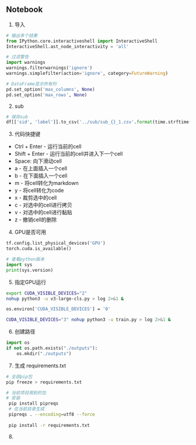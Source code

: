 ## Notebook

1. 导入
```python
# 输出多个结果
from IPython.core.interactiveshell import InteractiveShell 
InteractiveShell.ast_node_interactivity = 'all'

# 过滤警告
import warnings
warnings.filterwarnings('ignore')
warnings.simplefilter(action='ignore', category=FutureWarning)

# DataFrame显示所有列
pd.set_option('max_columns', None)
pd.set_option('max_rows', None)
```
2. sub

```python
# 保存sub
df[['sid', 'label']].to_csv('../sub/sub_{}_1.csv'.format(time.strftime('%Y%m%d')), index=False)
```

3. 代码快捷键

- Ctrl + Enter - 运行当前的cell
- Shift + Enter - 运行当前的cell并进入下一个cell
- Space: 向下滑动cell
- a - 在上面插入一个cell
- b - 在下面插入一个cell
- m - 将cell转化为markdown
- y - 将cell转化为code
- x - 裁剪选中的cell
- c - 对选中的cell进行拷贝
- v - 对选中的cell进行黏贴
- z - 撤销cell的删除

4. GPU是否可用

```python
tf.config.list_physical_devices('GPU')
torch.cuda.is_available()

# 查看python版本
import sys
print(sys.version)
```

5. 指定GPU运行

```sh
export CUDA_VISIBLE_DEVICES="2"
nohup python3 -u v3-large-cls.py > log 2>&1 &

os.environ['CUDA_VISIBLE_DEVICES'] = '0'

CUDA_VISIBLE_DEVICES="3" nohup python3 -u train.py > log 2>&1 &
```

6. 创建路径

```python
import os
if not os.path.exists("./outputs"):
    os.mkdir("./outputs")
```

7. 生成 requirements.txt

```sh
# 全部pip包
pip freeze > requirements.txt

# 当前项目用到的包
# 安装
 pip install pipreqs
 # 在当前目录生成
 pipreqs . --encoding=utf8 --force
 
 pip install -r requirements.txt
```

8. 
